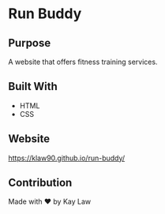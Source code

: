 # Run Buddy

## Purpose
A website that offers fitness training services.

## Built With
* HTML
* CSS

## Website
https://klaw90.github.io/run-buddy/

## Contribution
Made with ❤️ by Kay Law
